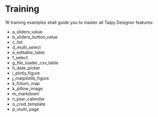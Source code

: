# Training

16 training examples shall guide you to master all Taipy Designer features:

- a_sliders_value	  	
- b_sliders_button_value   		
- c_list			  	
- d_multi_select		  	
- e_editable_table	  
- f_select
- g_file_loader_csv_table  
- h_date_picker
- i_plotly_figure
- j_matplotlib_figure
- k_folium_map
- k_pillow_image
- m_markdown
- n_year_calendar
- o_crud_template
- p_multi_page
